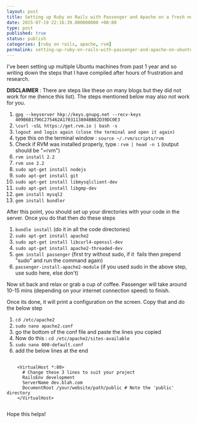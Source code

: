 ```yaml
---
layout: post
title: Setting up Ruby on Rails with Passenger and Apache on a fresh new Ubuntu Box
date: 2015-07-19 22:16:39.000000000 +08:00
type: post
published: true
status: publish
categories: [ruby on rails, apache, rvm]
permalink: setting-up-ruby-on-rails-with-passenger-and-apache-on-ubuntu
---
```

<p>I've been setting up multiple Ubuntu machines from past 1 year and so writing down the steps that I have compiled after hours of frustration and research.</p>
<p><strong>DISCLAIMER</strong> : There are steps like these on many blogs but they did not work for me (hence this list). The steps mentioned below may also not work for you.</p>

1. `gpg --keyserver hkp://keys.gnupg.net --recv-keys 409B6B1796C275462A1703113804BB82D39DC0E3`
2. `\curl -sSL https://get.rvm.io | bash -s`
3. `logout and login again (close the terminal and open it again)`
4. type this on the terminal window : `source ~/.rvm/scripts/rvm`
5. Check if RVM was installed properly, type : `rvm | head -n 1` (output should be "=rvm")
6. `rvm install 2.2`
7. `rvm use 2.2`
8. `sudo apt-get install nodejs`
9. `sudo apt-get install git`
10. `sudo apt-get install libmysqlclient-dev`
11. `sudo apt-get install libgmp-dev`
12. `gem install mysql2`
13. `gem install bundler`

<p>After this point, you should set up your directories with your code in the server. Once you do that then do these steps</p>

1. `bundle install` (do it in all the code directories)
2. `sudo apt-get install apache2`
3. `sudo apt-get install libcurl4-openssl-dev`
4. `sudo apt-get install apache2-threaded-dev`
5. `gem install passenger` (first try without sudo, if it  fails then prepend "sudo" and run the command again)
6. `passenger-install-apache2-module` (if you used sudo in the above step, use sudo here, else don't)

<p>Now sit back and relax or grab a cup of coffee. Passenger will take around 10-15 mins (depending on your internet connection speed) to finish.</p>
<p>Once its done, it will print a configuration on the screen. Copy that and do the below step</p>

1. `cd /etc/apache2`
2. `sudo nano apache2.conf`
3. go the bottom of the conf file and paste the lines you copied
4. Now do this : `cd /etc/apache2/sites-available`
5. `sudo nano 000-default.conf`
6. add the below lines at the end


<pre class="highlight medium">
  <code>
    &lt;VirtualHost *:80&gt;
      # Change these 3 lines to suit your project
      RailsEnv development
      ServerName dev.blah.com
      DocumentRoot /your/website/path/public # Note the 'public' directory
    &lt;/VirtualHost&gt;
  </code>
</pre>


Hope this helps!

